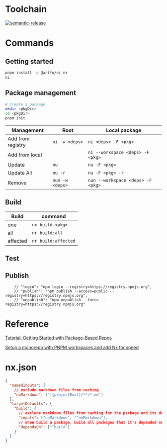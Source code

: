 # Toolchain

[![semantic-release](https://img.shields.io/badge/semantic-e10079?logo=semantic-release&labelColor=grey)](https://semantic-release.gitbook.io/semantic-release)

# Commands

## Getting started

```bash
pnpm install -g @antfu/ni nx
ni
```

## Package management

```bash
# Create a package
mkdir <pkgDir>
cd <pkgDir>
pnpm init
```

| Management        | Root            | Local package                     |
| ----------------- | --------------- | --------------------------------- |
| Add from registry | `ni -w <deps>`  | `ni <deps> -F <pkg>`              |
| Add from local    |                 | `ni --workspace <deps> -F <pkg>`  |
| Update            | `nu`            | `nu -F <pkg>`                     |
| Update All        | `nu -r`         | `nu -F <pkg> -r`                  |
| Remove            | `nun -w <deps>` | `nun --workspace <deps> -F <pkg>` |

## Build

| Build    | command             |
| -------- | ------------------- |
| one      | `nx build <pkg>`    |
| all      | `nr build:all`      |
| affected | `nr build:affected` |

## Test

## Publish

```
    // "login": "npm login --registry=https://registry.npmjs.org",
    // "publish": "npm publish --access=public --registry=https://registry.npmjs.org",
    // "unpublish": "npm unpublish --force --registry=https://registry.npmjs.org"
```

# Reference

[Tutorial: Getting Started with Package-Based Repos](https://www.youtube.com/watch?v=hzTMKuE3CDw)

[Setup a monorepo with PNPM workspaces and add Nx for speed](https://www.youtube.com/watch?v=ngdoUQBvAjo)

# nx.json

```json
{
  "namedInputs": {
    // exclude markdown files from caching
    "noMarkdown": ["!{projectRoot}/**/*.md"]
  },
  "targetDefaults": {
    "build": {
      // exclude markdown files from caching for the package and its dependencies
      "inputs": ["noMarkdown", "^noMarkdown"],
      // when build a package, build all packages that it's depended on
      "dependsOn": ["^build"]
    }
  }
}
```
